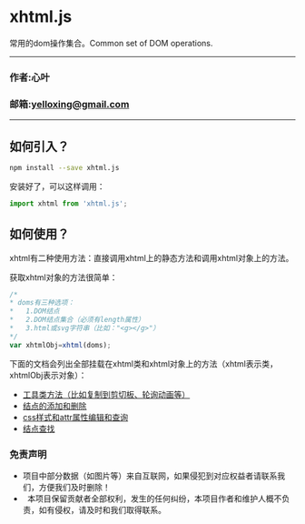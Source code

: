 # xhtml.js
常用的dom操作集合。Common set of DOM operations.

****
### 作者:心叶
### 邮箱:yelloxing@gmail.com
****

如何引入？
--------------------------------------
```bash
npm install --save xhtml.js
```

安装好了，可以这样调用：

```js
import xhtml from 'xhtml.js';
```

如何使用？
---------------------------------------
xhtml有二种使用方法：直接调用xhtml上的静态方法和调用xhtml对象上的方法。

获取xhtml对象的方法很简单：

```js
/*
* doms有三种选项：
*   1.DOM结点
*   2.DOM结点集合（必须有length属性）
*   3.html或svg字符串（比如："<g></g>"）
*/
var xhtmlObj=xhtml(doms);
```

下面的文档会列出全部挂载在xhtml类和xhtml对象上的方法（xhtml表示类，xhtmlObj表示对象）：

- [工具类方法（比如复制到剪切板、轮询动画等）](./doc/tool.md)
- [结点的添加和删除](./doc/dom_add&delete.md)
- [css样式和attr属性编辑和查询](./doc/css_attr.md)
- [结点查找](./doc/search.md)

### 免责声明

*   项目中部分数据（如图片等）来自互联网，如果侵犯到对应权益者请联系我们，方便我们及时删除！
*   本项目保留贡献者全部权利，发生的任何纠纷，本项目作者和维护人概不负责，如有侵权，请及时和我们取得联系。
